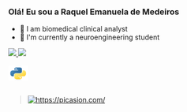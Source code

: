 ### Olá! Eu sou a Raquel Emanuela de Medeiros 

- 🔬 I am biomedical clinical analyst
- 🧠 I'm currently a neuroengineering student
 <div>
  <a href="https://github.com/raquel-med">
  <img height="180em" src="https://github-readme-stats.vercel.app/api?username=raquel-med&show_icons=true&theme=cobalt&include_all_commits=true&count_private=true"/>
  <img height="130em" src="https://github-readme-stats.vercel.app/api/top-langs/?username=raquel-med&layout=compact&langs_count=7&theme=cobalt"/>
</div>
<div style="display: inline_block"><br>
  <img align="center" alt="Raquel-Python" height="30" width="40" src="https://raw.githubusercontent.com/devicons/devicon/master/icons/python/python-original.svg">
  
  ##
 
 ><img src="https://i.picasion.com/pic91/e728382aaf4eada5c0a98fa734850f38.gif" width="150" height="150" border="0" alt="https://picasion.com/" ></a><br /><a href="https://picasion.com/"> 
 
 
 </div>

